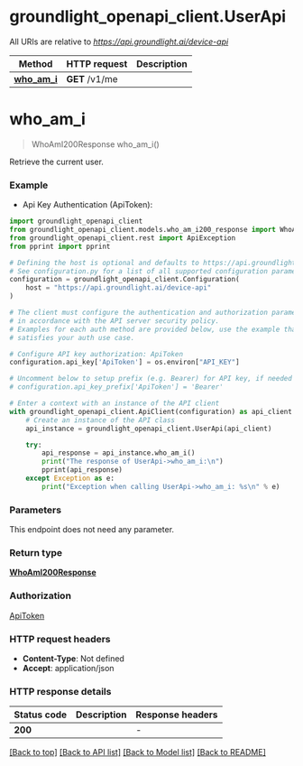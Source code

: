 # groundlight_openapi_client.UserApi

All URIs are relative to *https://api.groundlight.ai/device-api*

Method | HTTP request | Description
------------- | ------------- | -------------
[**who_am_i**](UserApi.md#who_am_i) | **GET** /v1/me | 


# **who_am_i**
> WhoAmI200Response who_am_i()

Retrieve the current user.

### Example

* Api Key Authentication (ApiToken):

```python
import groundlight_openapi_client
from groundlight_openapi_client.models.who_am_i200_response import WhoAmI200Response
from groundlight_openapi_client.rest import ApiException
from pprint import pprint

# Defining the host is optional and defaults to https://api.groundlight.ai/device-api
# See configuration.py for a list of all supported configuration parameters.
configuration = groundlight_openapi_client.Configuration(
    host = "https://api.groundlight.ai/device-api"
)

# The client must configure the authentication and authorization parameters
# in accordance with the API server security policy.
# Examples for each auth method are provided below, use the example that
# satisfies your auth use case.

# Configure API key authorization: ApiToken
configuration.api_key['ApiToken'] = os.environ["API_KEY"]

# Uncomment below to setup prefix (e.g. Bearer) for API key, if needed
# configuration.api_key_prefix['ApiToken'] = 'Bearer'

# Enter a context with an instance of the API client
with groundlight_openapi_client.ApiClient(configuration) as api_client:
    # Create an instance of the API class
    api_instance = groundlight_openapi_client.UserApi(api_client)

    try:
        api_response = api_instance.who_am_i()
        print("The response of UserApi->who_am_i:\n")
        pprint(api_response)
    except Exception as e:
        print("Exception when calling UserApi->who_am_i: %s\n" % e)
```



### Parameters

This endpoint does not need any parameter.

### Return type

[**WhoAmI200Response**](WhoAmI200Response.md)

### Authorization

[ApiToken](../README.md#ApiToken)

### HTTP request headers

 - **Content-Type**: Not defined
 - **Accept**: application/json

### HTTP response details

| Status code | Description | Response headers |
|-------------|-------------|------------------|
**200** |  |  -  |

[[Back to top]](#) [[Back to API list]](../README.md#documentation-for-api-endpoints) [[Back to Model list]](../README.md#documentation-for-models) [[Back to README]](../README.md)

